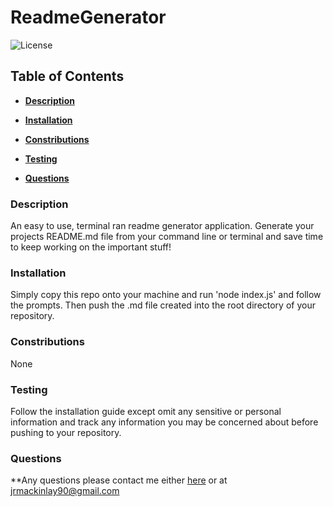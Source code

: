 # ReadmeGenerator

![License](https://img.shields.io/badge/License-Apache%202.0-blue.svg)

## Table of Contents

* **[Description](#Description)**

* **[Installation](#Installation)**

* **[Constributions](#Contributions)**

* **[Testing](#Testing)**

* **[Questions](#Questions)**


### Description

An easy to use, terminal ran readme generator application. Generate your projects README.md file from your command line or terminal and save time to keep working on the important stuff!


### Installation

Simply copy this repo onto your machine and run 'node index.js' and follow the prompts. Then push the .md file created into the root directory of your repository.


### Constributions

None


### Testing

Follow the installation guide except omit any sensitive or personal information and track any information you may be concerned about before pushing to your repository.


### Questions

**Any questions please contact me either [here](tallglassof-milkjake) or at jrmackinlay90@gmail.com